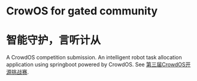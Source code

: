 # CrowOS for gated community
# 智能守护，言听计从
A CrowdOS competition submission. 
An intelligent robot task allocation application using springboot powered by CrowdOS. 
See [第三届CrowdOS开源挑战赛]([https://www.gitlink.org.cn/competitions/index/track2_2023_crowdos]).
